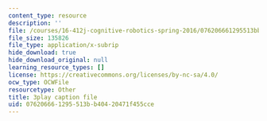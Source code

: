 ```yaml
---
content_type: resource
description: ''
file: /courses/16-412j-cognitive-robotics-spring-2016/076206661295513bb40420471f455cce_I2uSCTUHsUI.vtt
file_size: 135826
file_type: application/x-subrip
hide_download: true
hide_download_original: null
learning_resource_types: []
license: https://creativecommons.org/licenses/by-nc-sa/4.0/
ocw_type: OCWFile
resourcetype: Other
title: 3play caption file
uid: 07620666-1295-513b-b404-20471f455cce
---
```

